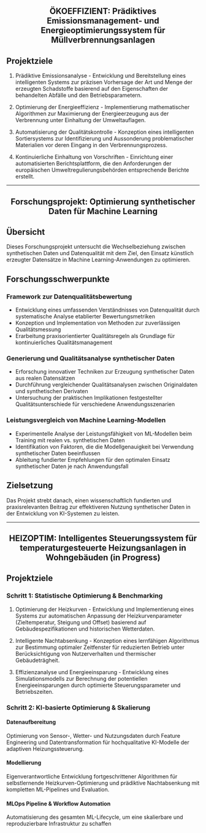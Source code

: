 <h2 align="center">ÖKOEFFIZIENT: Prädiktives Emissionsmanagement- und Energieoptimierungssystem für Müllverbrennungsanlagen</h2>

## Projektziele

1. Prädiktive Emissionsanalyse - Entwicklung und Bereitstellung eines intelligenten Systems zur präzisen Vorhersage der Art und Menge der erzeugten Schadstoffe basierend auf den Eigenschaften der behandelten Abfälle und den Betriebsparametern.

2. Optimierung der Energieeffizienz - Implementierung mathematischer Algorithmen zur Maximierung der Energieerzeugung aus der Verbrennung unter Einhaltung der Umweltauflagen.

3. Automatisierung der Qualitätskontrolle - Konzeption eines intelligenten Sortiersystems zur Identifizierung und Aussonderung problematischer Materialien vor deren Eingang in den Verbrennungsprozess.

4. Kontinuierliche Einhaltung von Vorschriften - Einrichtung einer automatisierten Berichtsplattform, die den Anforderungen der europäischen Umweltregulierungsbehörden entsprechende Berichte erstellt.
-----

<h2 align="center">  Forschungsprojekt: Optimierung synthetischer Daten für Machine Learning </h2>



## Übersicht

Dieses Forschungsprojekt untersucht die Wechselbeziehung zwischen synthetischen Daten und Datenqualität mit dem Ziel, den Einsatz künstlich erzeugter Datensätze in Machine Learning-Anwendungen zu optimieren. 

## Forschungsschwerpunkte

### Framework zur Datenqualitätsbewertung
- Entwicklung eines umfassenden Verständnisses von Datenqualität durch systematische Analyse etablierter Bewertungsmetriken
- Konzeption und Implementation von Methoden zur zuverlässigen Qualitätsmessung 
- Erarbeitung praxisorientierter Qualitätsregeln als Grundlage für kontinuierliches Qualitätsmanagement

### Generierung und Qualitätsanalyse synthetischer Daten
- Erforschung innovativer Techniken zur Erzeugung synthetischer Daten aus realen Datensätzen
- Durchführung vergleichender Qualitätsanalysen zwischen Originaldaten und synthetischen Derivaten
- Untersuchung der praktischen Implikationen festgestellter Qualitätsunterschiede für verschiedene Anwendungsszenarien

### Leistungsvergleich von Machine Learning-Modellen
- Experimentelle Analyse der Leistungsfähigkeit von ML-Modellen beim Training mit realen vs. synthetischen Daten
- Identifikation von Faktoren, die die Modellgenauigkeit bei Verwendung synthetischer Daten beeinflussen
- Ableitung fundierter Empfehlungen für den optimalen Einsatz synthetischer Daten je nach Anwendungsfall

## Zielsetzung

Das Projekt strebt danach, einen wissenschaftlich fundierten und praxisrelevanten Beitrag zur effektiveren Nutzung synthetischer Daten in der Entwicklung von KI-Systemen zu leisten. 


-----

<h2 align="center">HEIZOPTIM: Intelligentes Steuerungssystem für temperaturgesteuerte Heizungsanlagen in Wohngebäuden (in Progress)</h2>

## Projektziele


### Schritt 1: Statistische Optimierung & Benchmarking

1. Optimierung der Heizkurven - Entwicklung und Implementierung eines Systems zur automatischen Anpassung der Heizkurvenparameter (Zieltemperatur, Steigung und Offset) basierend auf Gebäudespezifikationen und historischen Wetterdaten.

2. Intelligente Nachtabsenkung - Konzeption eines lernfähigen Algorithmus zur Bestimmung optimaler Zeitfenster für reduzierten Betrieb unter Berücksichtigung von Nutzerverhalten und thermischer Gebäudeträgheit.

3. Effizienzanalyse und Energieeinsparung - Entwicklung eines Simulationsmodells zur Berechnung der potentiellen Energieeinsparungen durch optimierte Steuerungsparameter und Betriebszeiten.


### Schritt 2: KI-basierte Optimierung & Skalierung

#### Datenaufbereitung
Optimierung von Sensor-, Wetter- und Nutzungsdaten durch Feature Engineering und Datentransformation für hochqualitative KI-Modelle der adaptiven Heizungssteuerung.

#### Modellierung
Eigenverantwortliche Entwicklung fortgeschrittener Algorithmen für selbstlernende Heizkurven-Optimierung und prädiktive Nachtabsenkung mit kompletten ML-Pipelines und Evaluation.

#### MLOps Pipeline & Workflow Automation
Automatisierung des gesamten ML-Lifecycle, um eine skalierbare und reproduzierbare Infrastruktur zu schaffen

